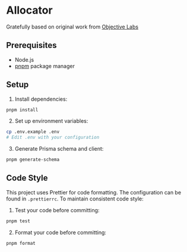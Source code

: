 # Allocator

Gratefully based on original work from [Objective Labs](https://github.com/objectivedefi)

## Prerequisites

- Node.js
- [pnpm](https://pnpm.io/) package manager

## Setup

1. Install dependencies:
```bash
pnpm install
```

2. Set up environment variables:
```bash
cp .env.example .env
# Edit .env with your configuration
```

3. Generate Prisma schema and client:
```bash
pnpm generate-schema
```

## Code Style

This project uses Prettier for code formatting. The configuration can be found in `.prettierrc`. To maintain consistent code style:

1. Test your code before committing:
```bash
pnpm test
```

2. Format your code before committing:
```bash
pnpm format
```